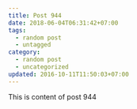 ```yaml
---
title: Post 944
date: 2018-06-04T06:31:42+07:00
tags:
  - random post
  - untagged
category:
  - random post
  - uncategorized
updated: 2016-10-11T11:50:03+07:00
---
```

This is content of post 944